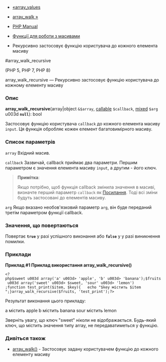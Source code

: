 - [«array_values](function.array-values.md)
- [array_walk »](function.array-walk.md)

- [PHP Manual](index.md)
- [Функції для роботи з масивами](ref.array.md)
- Рекурсивно застосовує функцію користувача до кожного елемента
масиву

#array_walk_recursive

(PHP 5, PHP 7, PHP 8)

array_walk_recursive — Рекурсивно застосовує функцію користувача до
кожному елементу масиву

### Опис

**array_walk_recursive**(array\|object `&$array`,
[callable](language.types.callable.md) `$callback`,
[mixed](language.types.declarations.md#language.types.declarations.mixed)
`$arg` u003d **`null`**): bool

Застосовує функцію користувача `callback` до кожного елемента масиву
`input`. Ця функція обробляє кожен елемент багатовимірного масиву.

### Список параметрів

`array`
Вхідний масив.

`callback`
Зазвичай, callback приймає два параметри. Першим параметром є
значення елемента масиву `input`, а другим - його ключ.

> **Примітка**:
>
> Якщо потрібно, щоб функція callback змінила значення в масиві,
> визначте перший параметр `callback` як
> [Посилання](language.references.md). Тоді всі зміни будуть
> застосовані до елементів масиву.

`arg`
Якщо вказано необов'язковий параметр `arg`, він буде переданий третім
параметром функції callback.

### Значення, що повертаються

Повертає **`true`** у разі успішного виконання або **`false`** у
у разі виникнення помилки.

### Приклади

**Приклад #1 Приклад використання **array_walk_recursive()****

` <?php$sweet u003d array('a' u003d> 'apple', 'b' u003d> 'banana');$fruits u003d array('sweet' u003d> $sweet, 'sour' u003d> 'lemon') ;function test_print($item, $key){   echo "$key містить $item
";}array_walk_recursive($fruits, 'test_print');?> `

Результат виконання цього прикладу:

a містить apple
b містить banana
sour містить lemon

Зверніть увагу, що ключ "sweet" ніколи не відображається. Будь-який
ключ, що містить значення типу array, не передаватиметься у функцію.

### Дивіться також

- [array_walk()](function.array-walk.md) - Застосовує задану
користувачем функцію до кожного елементу масиву
